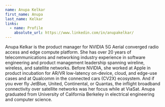 ```yaml
---
name: Anupa Kelkar
first_name: Anupa
last_name: Kelkar
links:
  - name: Profile
    absolute_url: https://www.linkedin.com/in/anupakelkar/
---
```


Anupa Kelkar is the product manager for NVIDIA 5G Aerial converged radio access and edge compute platform. She has over 20 years of telecommunications and networking industry experience in software engineering and product management leadership spanning wireline, wireless, and satellite networks. Before NVIDIA, she worked at Apple in product incubation for AR/VR low-latency on-device, cloud, and edge-use cases and at Qualcomm in the connected cars (CV2X) ecosystem.  And if you ever fly JetBlue, United, Continental, or Quantas, the inflight broadband connectivity over satellite networks was her focus while at ViaSat. Anupa graduated from University of California Berkeley in electrical engineering and computer science.

